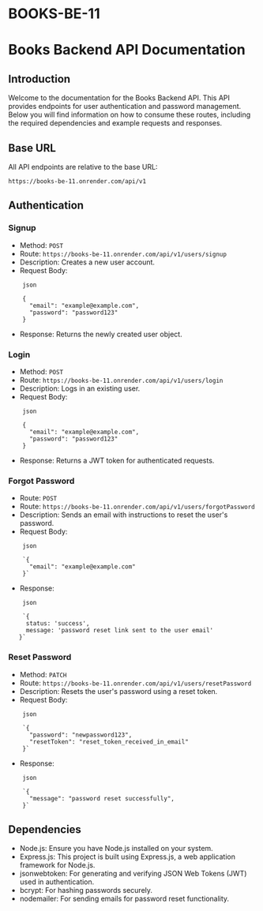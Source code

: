 # BOOKS-BE-11

Books Backend API Documentation
===============================

Introduction
------------

Welcome to the documentation for the Books Backend API. This API provides endpoints for user authentication and password management. Below you will find information on how to consume these routes, including the required dependencies and example requests and responses.

Base URL
--------

All API endpoints are relative to the base URL:

```
https://books-be-11.onrender.com/api/v1
```

Authentication
--------------

### Signup

-   Method: `POST`
-   Route: `https://books-be-11.onrender.com/api/v1/users/signup`
-   Description: Creates a new user account.
-   Request Body:
```
    json

    {
      "email": "example@example.com",
      "password": "password123"
    }
```
-   Response: Returns the newly created user object.

### Login

-   Method: `POST`
-   Route: `https://books-be-11.onrender.com/api/v1/users/login`
-   Description: Logs in an existing user.
-   Request Body:
```
    json

    {
      "email": "example@example.com",
      "password": "password123"
    }
```
-   Response: Returns a JWT token for authenticated requests.

### Forgot Password

-   Route: `POST`
-   Route: `https://books-be-11.onrender.com/api/v1/users/forgotPassword`
-   Description: Sends an email with instructions to reset the user's password.
-   Request Body:
```
    json

    `{
      "email": "example@example.com"
    }`
```
-   Response: 

```
    json

    `{
     status: 'success',
     message: 'password reset link sent to the user email'
   }`
```


### Reset Password

-   Method: `PATCH`
-   Route: `https://books-be-11.onrender.com/api/v1/users/resetPassword`
-   Description: Resets the user's password using a reset token.
-   Request Body:
```
    json

    `{
      "password": "newpassword123",
      "resetToken": "reset_token_received_in_email"
    }`
```
-   Response:

```
    json

    `{
      "message": "password reset successfully",
    }`
```



Dependencies
------------

-   Node.js: Ensure you have Node.js installed on your system.
-   Express.js: This project is built using Express.js, a web application framework for Node.js.
-   jsonwebtoken: For generating and verifying JSON Web Tokens (JWT) used in authentication.
-   bcrypt: For hashing passwords securely.
-   nodemailer: For sending emails for password reset functionality.